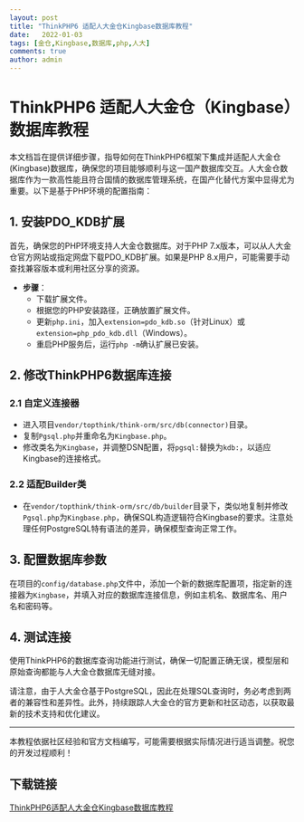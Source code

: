 ```yaml
---
layout: post
title: "ThinkPHP6 适配人大金仓Kingbase数据库教程"
date:   2022-01-03
tags: [金仓,Kingbase,数据库,php,人大]
comments: true
author: admin
---
```

# ThinkPHP6 适配人大金仓（Kingbase）数据库教程

本文档旨在提供详细步骤，指导如何在ThinkPHP6框架下集成并适配人大金仓(Kingbase)数据库，确保您的项目能够顺利与这一国产数据库交互。人大金仓数据库作为一款高性能且符合国情的数据库管理系统，在国产化替代方案中显得尤为重要。以下是基于PHP环境的配置指南：

## 1. 安装PDO_KDB扩展

首先，确保您的PHP环境支持人大金仓数据库。对于PHP 7.x版本，可以从人大金仓官方网站或指定网盘下载PDO_KDB扩展。如果是PHP 8.x用户，可能需要手动查找兼容版本或利用社区分享的资源。

- **步骤**：
  - 下载扩展文件。
  - 根据您的PHP安装路径，正确放置扩展文件。
  - 更新`php.ini`，加入`extension=pdo_kdb.so`（针对Linux）或`extension=php_pdo_kdb.dll`（Windows）。
  - 重启PHP服务后，运行`php -m`确认扩展已安装。

## 2. 修改ThinkPHP6数据库连接

### 2.1 自定义连接器

- 进入项目`vendor/topthink/think-orm/src/db(connector)`目录。
- 复制`Pgsql.php`并重命名为`Kingbase.php`。
- 修改类名为`Kingbase`，并调整DSN配置，将`pgsql:`替换为`kdb:`，以适应Kingbase的连接格式。

### 2.2 适配Builder类

- 在`vendor/topthink/think-orm/src/db/builder`目录下，类似地复制并修改`Pgsql.php`为`Kingbase.php`，确保SQL构造逻辑符合Kingbase的要求。注意处理任何PostgreSQL特有语法的差异，确保模型查询正常工作。

## 3. 配置数据库参数

在项目的`config/database.php`文件中，添加一个新的数据库配置项，指定新的连接器为`Kingbase`，并填入对应的数据库连接信息，例如主机名、数据库名、用户名和密码等。

## 4. 测试连接

使用ThinkPHP6的数据库查询功能进行测试，确保一切配置正确无误，模型层和原始查询都能与人大金仓数据库无缝对接。

请注意，由于人大金仓基于PostgreSQL，因此在处理SQL查询时，务必考虑到两者的兼容性和差异性。此外，持续跟踪人大金仓的官方更新和社区动态，以获取最新的技术支持和优化建议。

---

本教程依据社区经验和官方文档编写，可能需要根据实际情况进行适当调整。祝您的开发过程顺利！

## 下载链接

[ThinkPHP6适配人大金仓Kingbase数据库教程](https://pan.quark.cn/s/364aeb78746b)